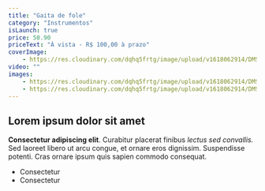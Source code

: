 ```yaml
---
title: "Gaita de fole"
category: "Instrumentos"
isLaunch: true
price: 50.90
priceText: "À vista - R$ 100,00 à prazo"
coverImage:
    - https://res.cloudinary.com/dqhq5frtg/image/upload/v1618062914/DMS/image_1_d5vrgz.png
video: ""
images:
    - https://res.cloudinary.com/dqhq5frtg/image/upload/v1618062914/DMS/image_1_d5vrgz.png
    - https://res.cloudinary.com/dqhq5frtg/image/upload/v1618062914/DMS/boost1_oamifs.jpg
---
```


## Lorem ipsum dolor sit amet

**Consectetur adipiscing elit**. Curabitur placerat finibus *lectus sed convallis.* Sed laoreet libero ut arcu congue, et ornare eros dignissim. Suspendisse potenti. Cras ornare ipsum quis sapien commodo consequat.

+ Consectetur
+ Consectetur
